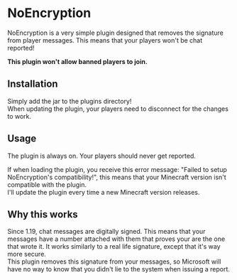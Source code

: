# NoEncryption
NoEncryption is a very simple plugin designed that removes the signature from player messages. This means that your players won't be chat reported!  
  
<b>This plugin won't allow banned players to join.</b>

## Installation
Simply add the jar to the plugins directory!  
When updating the plugin, your players need to disconnect for the changes to work.  

## Usage
The plugin is always on. Your players should never get reported.  
  
If when loading the plugin, you receive this error message: "Failed to setup NoEncryption's compatibility!", this means that your Minecraft version isn't compatible with the plugin.  
I'll update the plugin every time a new Minecraft version releases.

## Why this works
Since 1.19, chat messages are digitally signed. This means that your messages have a number attached with them that proves your are the one that wrote it. It works similarly to a real life signature, except that it's way more secure.  
This plugin removes this signature from your messages, so Microsoft will have no way to know that you didn't lie to the system when issuing a report.
